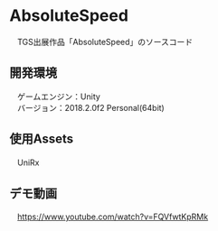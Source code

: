 # AbsoluteSpeed
　TGS出展作品「AbsoluteSpeed」のソースコード

## 開発環境
　ゲームエンジン：Unity\
　バージョン：2018.2.0f2 Personal(64bit)

## 使用Assets
　UniRx

## デモ動画
　<https://www.youtube.com/watch?v=FQVfwtKpRMk>
